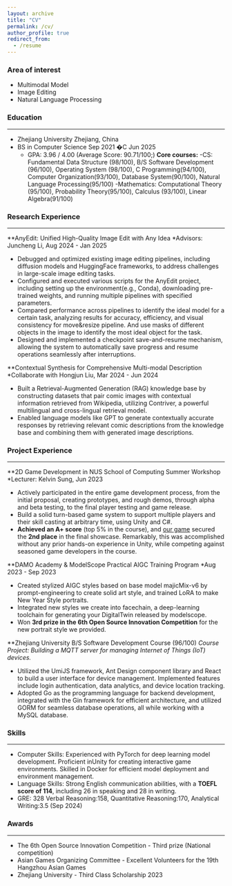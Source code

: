 ```yaml
---
layout: archive
title: "CV"
permalink: /cv/
author_profile: true
redirect_from:
  - /resume
---
```


### Area of interest

- Multimodal Model
- Image Editing
- Natural Language Processing

### Education

-----

- Zhejiang University Zhejiang, China
- BS in Computer Science Sep 2021 �C Jun 2025
  - GPA: 3.96 / 4.00 (Average Score: 90.71/100;)
**Core courses:**
-CS: Fundamental Data Structure (98/100), B/S Software Development (96/100), Operating System (98/100), C Programming(94/100), Computer Organization(93/100), Database System(90/100), Natural Language Processing(95/100)
-Mathematics: Computational Theory (95/100), Probability Theory(95/100), Calculus (93/100), Linear Algebra(91/100)

### Research Experience

-----
**AnyEdit: Unified High-Quality Image Edit with Any Idea
*Advisors: Juncheng Li, Aug 2024 - Jan 2025

- Debugged and optimized existing image editing pipelines, including diffusion models and HuggingFace frameworks, to address challenges in large-scale image editing tasks.
- Configured and executed various scripts for the AnyEdit project, including setting up the environment(e.g., Conda), downloading pre-trained weights, and running multiple pipelines with specified parameters.
- Compared performance across pipelines to identify the ideal model for a certain task, analyzing results for accuracy, efficiency, and visual consistency for move&resize pipeline. And use masks of different objects in the image to identify the most ideal object for the task.
- Designed and implemented a checkpoint save-and-resume mechanism, allowing the system to automatically save progress and resume operations seamlessly after interruptions.

**Contextual Synthesis for Comprehensive Multi-modal Description
*Collaborate with Hongjun Liu, Mar 2024 - Jun 2024

- Built a Retrieval-Augmented Generation (RAG) knowledge base by constructing datasets that pair comic images with contextual information retrieved from Wikipedia, utilizing Contriver, a powerful multilingual and cross-lingual retrieval model.
- Enabled language models like GPT to generate contextually accurate responses by retrieving relevant comic descriptions from the knowledge base and combining them with generated image descriptions.

### Project Experience

-----
**2D Game Development in NUS School of Computing Summer Workshop
*Lecturer: Kelvin Sung, Jun 2023

- Actively participated in the entire game development process, from the initial proposal, creating prototypes, and rough demos, through alpha and beta testing, to the final player testing and game release.
- Build a solid turn-based game system to support multiple players and their skill casting at arbitrary time, using Unity and C#.
- **Achieved an A+ score** (top 5% in the course), and [our game](https://fluuuegel.github.io/WebGL/) secured the **2nd place** in the final showcase. Remarkably, this was accomplished without any prior hands-on experience in Unity, while competing against seasoned game developers in the course.

**DAMO Academy & ModelScope Practical AIGC Training Program
*Aug 2023 - Sep 2023

- Created stylized AIGC styles based on base model majicMix-v6 by prompt-engineering to create solid 
art style, and trained LoRA to make New Year Style portraits.
- Integrated new styles we create into facechain, a deep-learning toolchain for generating your DigitalTwin released by modelscope.
- Won **3rd prize in the 6th Open Source Innovation Competition** for the new portrait style we provided.

**Zhejiang University B/S Software Development Course (96/100)
*Course Project: Building a MQTT server for managing Internet of Things (IoT) devices.*

- Utilized the UmiJS framework, Ant Design component library and React to build a user interface for device management. Implemented features include login authentication, data analytics, and device location tracking.
- Adopted Go as the programming language for backend development, integrated with the Gin framework for efficient architecture, and utilized GORM for seamless database operations, all while working with a MySQL database.

### Skills

-----

- Computer Skills: Experienced with PyTorch for deep learning model development. Proficient inUnity for creating interactive game environments. Skilled in Docker for efficient model deployment and environment management.
- Language Skills: Strong English communication abilities, with a **TOEFL score of 114**, including 26 in speaking and 28 in writing.
- GRE: 328 Verbal Reasoning:158, Quantitative Reasoning:170, Analytical Writing:3.5 (Sep 2024)

### Awards

-----

- The 6th Open Source Innovation Competition - Third prize (National competition)
- Asian Games Organizing Committee - Excellent Volunteers for the 19th Hangzhou Asian
Games
- Zhejiang University - Third Class Scholarship 2023
